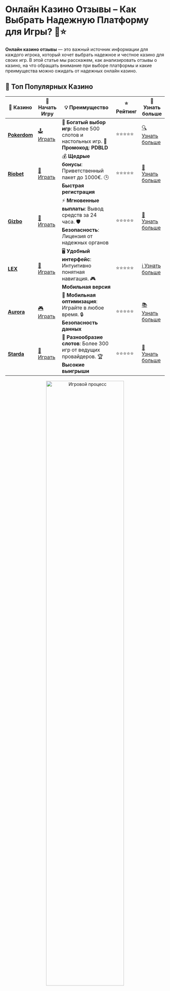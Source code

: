 # **Онлайн Казино Отзывы** – Как Выбрать Надежную Платформу для Игры? 🎰⭐

**Онлайн казино отзывы** — это важный источник информации для каждого игрока, который хочет выбрать надежное и честное казино для своих игр. В этой статье мы расскажем, как анализировать отзывы о казино, на что обращать внимание при выборе платформы и какие преимущества можно ожидать от надежных онлайн казино.

## 🌟 Топ Популярных Казино

| 🎲 **Казино** | 🔗 **Начать Игру** | 💡 **Преимущество** | ⭐ **Рейтинг** | 🔗 **Узнать больше** |
|--------------|---------------------|---------------------|----------------|----------------------|
| [**Pokerdom**](https://brandplay.link/4k77v2yx) | [🕹️ Играть](https://brandplay.link/4k77v2yx) | 🎉 **Богатый выбор игр**: Более 500 слотов и настольных игр. 🎁 **Промокод**: **PDBLD** | ⭐⭐⭐⭐⭐ | [🔍 Узнать больше](https://brandplay.link/4k77v2yx) |
| [**Riobet**](https://brandplay.link/7xBLTPyj) | [🎰 Играть](https://brandplay.link/7xBLTPyj) | 💰 **Щедрые бонусы**: Приветственный пакет до 1000€. 🕒 **Быстрая регистрация** | ⭐⭐⭐⭐⭐ | [📖 Узнать больше](https://brandplay.link/7xBLTPyj) |
| [**Gizbo**](https://brandplay.link/bprXw4YV) | [🎲 Играть](https://brandplay.link/bprXw4YV) | ⚡ **Мгновенные выплаты**: Вывод средств за 24 часа. 🛡️ **Безопасность**: Лицензия от надежных органов | ⭐⭐⭐⭐⭐ | [📝 Узнать больше](https://brandplay.link/bprXw4YV) |
| [**LEX**](https://brandplay.link/zW4hdDFV) | [🤑 Играть](https://brandplay.link/zW4hdDFV) | 🖥️ **Удобный интерфейс**: Интуитивно понятная навигация. 🎮 **Мобильная версия** | ⭐⭐⭐⭐⭐ | [ℹ️ Узнать больше](https://brandplay.link/zW4hdDFV) |
| [**Aurora**](https://10trafic-stat2.com/click/668546556bcc6313411604bd/6766/13032/subaccount) | [🎮 Играть](https://10trafic-stat2.com/click/668546556bcc6313411604bd/6766/13032/subaccount) | 📱 **Мобильная оптимизация**: Играйте в любое время. 🔒 **Безопасность данных** | ⭐⭐⭐⭐⭐ | [📚 Узнать больше](https://10trafic-stat2.com/click/668546556bcc6313411604bd/6766/13032/subaccount) |
| [**Starda**](https://brandplay.link/fB7xwRFL) | [🎯 Играть](https://brandplay.link/fB7xwRFL) | 🎰 **Разнообразие слотов**: Более 300 игр от ведущих провайдеров. 🏆 **Высокие выигрыши** | ⭐⭐⭐⭐⭐ | [🔎 Узнать больше](https://brandplay.link/fB7xwRFL) |

<div align="center">
    <img src="https://i.pinimg.com/originals/1d/b3/25/1db325483acbe642c6d4e6fdd73a4988.gif" alt="Игровой процесс" width="70%">
</div>

## 💎 Лучшие Бонусы и Акции

| 🎲 **Казино** | 🔗 **Начать Игру** | 💡 **Преимущество** | ⭐ **Рейтинг** | 🔗 **Узнать больше** |
|--------------|---------------------|---------------------|----------------|----------------------|
| [**Kometa**](https://brandplay.link/8ZymQJV8) | [🎰 Играть](https://brandplay.link/8ZymQJV8) | 🎁 **Эксклюзивные бонусы**: Регулярные акции и промо. 🔄 **Программы лояльности** | ⭐⭐⭐⭐☆ | [🔍 Узнать больше](https://brandplay.link/8ZymQJV8) |
| [**R7**](https://brandplay.link/bMd3Yjsw) | [🕹️ Играть](https://brandplay.link/bMd3Yjsw) | 🕒 **Круглосуточная поддержка**: Всегда на связи. 💸 **Высокие лимиты** | ⭐⭐⭐⭐☆ | [📖 Узнать больше](https://brandplay.link/bMd3Yjsw) |
| [**7K**](https://brandplay.link/BvQyFShp) | [🎲 Играть](https://brandplay.link/BvQyFShp) | 🌟 **Эксклюзивные бонусы**: Только для VIP игроков. 🎉 **Сезонные акции** | ⭐⭐⭐⭐☆ | [📝 Узнать больше](https://brandplay.link/BvQyFShp) |
| [**Kent**](https://brandplay.link/Fv2WP3js) | [🤑 Играть](https://brandplay.link/Fv2WP3js) | 📈 **Высокий RTP**: Более 98%. 💼 **Профессиональная поддержка** | ⭐⭐⭐⭐☆ | [ℹ️ Узнать больше](https://brandplay.link/Fv2WP3js) |
| [**1Xslots**](https://brandplay.link/hSB1khtr) | [🎮 Играть](https://brandplay.link/hSB1khtr) | 🎉 **Множество акций**: Еженедельные бонусы и турниры. 🛡️ **Безопасность** | ⭐⭐⭐⭐☆ | [📚 Узнать больше](https://brandplay.link/hSB1khtr) |
| [**Gama**](https://brandplay.link/j6NMKsDz) | [🎯 Играть](https://brandplay.link/j6NMKsDz) | 🔍 **Интуитивный интерфейс**: Легкость использования. 🏅 **Престижные турниры** | ⭐⭐⭐⭐☆ | [🔎 Узнать больше](https://brandplay.link/j6NMKsDz) |

<div align="center">
    <img src="https://i.pinimg.com/originals/1d/b3/25/1db325483acbe642c6d4e6fdd73a4988.gif" alt="Игровой процесс" width="70%">
</div>

## 🚀 Быстрые Выигрыши и Поддержка

| 🎲 **Казино** | 🔗 **Начать Игру** | 💡 **Преимущество** | ⭐ **Рейтинг** | 🔗 **Узнать больше** |
|--------------|---------------------|---------------------|----------------|----------------------|
| [**Onion**](https://brandplay.link/zBGRVpQ9) | [🎰 Играть](https://brandplay.link/zBGRVpQ9) | 🤑 **Низкие ставки**: Идеально для начинающих. 🔄 **Быстрые выводы** | ⭐⭐⭐⭐☆ | [🔍 Узнать больше](https://brandplay.link/zBGRVpQ9) |
| [**Чемпион**](https://temon-gter.cfd/go/lRq?p80412p304504pcc44t17455) | [🕹️ Играть](https://temon-gter.cfd/go/lRq?p80412p304504pcc44t17455) | 🏅 **Лояльная программа**: Награды за активность. 🎁 **Ежемесячные бонусы** | ⭐⭐⭐⭐☆ | [📖 Узнать больше](https://temon-gter.cfd/go/lRq?p80412p304504pcc44t17455) |
| [**Vavada**](https://vavadapartner.pro/?promo=ea5c9275-6854-4505-94fc-95ab18221945-linkb2) | [🎲 Играть](https://vavadapartner.pro/?promo=ea5c9275-6854-4505-94fc-95ab18221945-linkb2) | 🚀 **Быстрая регистрация**: Начните играть мгновенно. 🔐 **Безопасные транзакции** | ⭐⭐⭐⭐☆ | [📝 Узнать больше](https://vavadapartner.pro/?promo=ea5c9275-6854-4505-94fc-95ab18221945-linkb2) |
| [**Friends**](https://gofriends.kim/linkb2) | [🤑 Играть](https://gofriends.kim/linkb2) | 🤝 **Социальные игры**: Играйте с друзьями. 🌐 **Мультиплатформенность** | ⭐⭐⭐⭐☆ | [ℹ️ Узнать больше](https://gofriends.kim/linkb2) |
| [**1WIN**](https://brandplay.link/smXVpBbG) | [🎮 Играть](https://brandplay.link/smXVpBbG) | 🏆 **Спортивные ставки**: Широкий выбор видов спорта. 💵 **Высокие коэффициенты** | ⭐⭐⭐⭐☆ | [📚 Узнать больше](https://brandplay.link/smXVpBbG) |
| [**Drip**](https://drp-ircp01.com/c07e6a3db) | [🎯 Играть](https://drp-ircp01.com/c07e6a3db) | 🌐 **Инновационные игры**: Новейшие игровые технологии. 🛡️ **Высокая безопасность** | ⭐⭐⭐⭐☆ | [🔎 Узнать больше](https://drp-ircp01.com/c07e6a3db) |
| [**JoyCasino**](https://rpc30.call2me.pro/?/ru/registration?apkpop=0&partner=p24970p3291217pc98f) | [🎰 Играть](https://rpc30.call2me.pro/?/ru/registration?apkpop=0&partner=p24970p3291217pc98f) | 🎁 **Приятные бонусы**: Ежедневные акции и подарки. 🕹️ **Разнообразие игр** | ⭐⭐⭐⭐☆ | [🔍 Узнать больше](https://rpc30.call2me.pro/?/ru/registration?apkpop=0&partner=p24970p3291217pc98f) |

<div align="center">
    <img src="https://i.pinimg.com/originals/1d/b3/25/1db325483acbe642c6d4e6fdd73a4988.gif" alt="Игровой процесс" width="70%">
</div>
---

✨ **Выбирайте лучшее казино для себя и наслаждайтесь игрой! Удачи!** ✨


**Отзывы игроков** могут многое рассказать о казино: о его выплатах, безопасности, качестве обслуживания и игровом процессе. Давайте разберемся, как правильно читать и понимать отзывы, чтобы не ошибиться с выбором.

## Как Разобраться в **Онлайн Казино Отзывах**? 🧐💬

Когда речь идет о выборе онлайн казино, отзывы — это один из самых полезных инструментов. Но важно уметь фильтровать информацию и правильно интерпретировать множественные мнения. Вот несколько шагов, которые помогут вам выбрать лучшее казино.

### 1. **Читаем Объективные Отзывы** 📖🔍

Первое, на что стоит обратить внимание — это объективность отзывов. Многие сайты и форумы могут публиковать как положительные, так и отрицательные мнения о казино. Важно искать те, которые содержат реальные и подробные впечатления игроков. Ищите комментарии, где указаны факты, например, время вывода средств, качество технической поддержки или работа игрового интерфейса.

#### Что важно:
- **Подробности** об опыте игры и выводе средств.
- **Информация о бонусах и условиях** их отыгрыша.
- **Отсутствие общих фраз** вроде "очень хорошее казино" без объяснений.

### 2. **Обращаем Внимание на Репутацию Казино** 🏆⭐

Казино с хорошей репутацией обычно имеет множество положительных отзывов от реальных игроков. Однако важно помнить, что в интернете могут встречаться и фальшивые отзывы, поэтому обратите внимание на частоту и качество комментариев.

#### Как узнать репутацию казино:
- **Проверенные ресурсы** с обзорами и рейтингами.
- **Количество отзывов**: чем больше отзывов, тем выше вероятность, что казино заслуживает доверия.
- **Наличие ответов на отрицательные отзывы**: если казино активно реагирует на негативные комментарии и решает проблемы игроков — это хороший знак.

### 3. **Что Касается Бонусов и Акций** 🎁💥

Отзывы о бонусах и акциях могут быть очень полезными для понимания, насколько щедрыми и выгодными являются предложения в казино. Читайте отзывы о бонусах на первый депозит, бесплатных вращениях или других промоакциях, чтобы понять, что именно предлагает казино своим игрокам.

#### Обратите внимание на:
- **Размер бонусов** и **условия их отыгрыша**.
- **Время действия акций**.
- **Бонусы для постоянных игроков**.

### 4. **Обсуждаем Техническую Поддержку** 📞🛠️

Отзывы о поддержке казино могут рассказать вам о качестве обслуживания и скорости решения проблем. Надежные казино всегда предоставляют своим игрокам качественную и быструю поддержку, и важный момент — это доступность поддержки 24/7.

#### Что важно:
- **Время отклика** службы поддержки.
- **Качество помощи**: решает ли поддержка проблемы или просто отписывается.
- **Каналы связи**: наличие чата, email и телефона.

### 5. **Проверка Работы Платежных Систем** 💳🔐

В отзывах часто упоминается, как быстро происходят депозиты и выводы средств. Важно убедиться, что выбранное вами казино предоставляет быстрые и безопасные способы пополнения и снятия средств.

#### Преимущества:
- **Мгновенные выводы через электронные кошельки**.
- **Отсутствие скрытых комиссий** при выводе средств.
- **Большой выбор способов пополнения и вывода**.

## Как Выбрать Лучшее **Онлайн Казино** по Отзывам? 🎯💸

Если вы хотите выбрать надежное онлайн казино, отзывы помогут вам избежать мошеннических платформ и найти качественное казино с хорошими условиями. Вот несколько шагов, чтобы сделать правильный выбор.

### 1. Прочитайте Множество Отзывов 📚🧐

Один отзыв не даст вам полной картины, поэтому читайте несколько мнений на разных ресурсах. Сравните общие тенденции: если казино получает много положительных отзывов, это хороший знак.

### 2. Оцените Объективность Комментариев 👀⚖️

Обратите внимание на подробности в отзывах. Реальные пользователи обычно делятся своими впечатлениями о всех аспектах казино: бонусах, выводах средств, игре и поддержке.

### 3. Ищите Проблемы с Выводом Средств 💸🛑

Если в отзывах часто упоминаются проблемы с выводом выигрышей или затяжные задержки, это сигнал, что казино может не совсем честно обращаться с деньгами своих игроков.

### 4. Ознакомьтесь с Акциями и Бонусами 🎁🎉

Читайте отзывы о бонусах, чтобы понять, насколько они выгодны. Важно учитывать условия отыгрыша бонусов и отсутствие скрытых условий.

## Преимущества **Онлайн Казино с Положительными Отзывами** 🎉🍀

Если казино имеет положительные отзывы, это значит, что игроки довольны его услугами и условиями. Вот что вам может дать выбор надежного казино с хорошими отзывами:

### 1. Честные Выводы и Прозрачность 💸🔍

Казино с хорошими отзывами гарантируют, что ваши выигрыши будут выплачены вовремя и без скрытых комиссий. Вы можете быть уверены в честности транзакций.

### 2. Отличная Поддержка Клиентов 🤝💬

Положительные отзывы часто упоминают, что служба поддержки работает на высоком уровне, быстро решая вопросы и помогая в случае проблем.

### 3. Надежность и Безопасность 🛡️🔐

Отзывы о безопасности казино всегда положительные, если казино использует новейшие технологии защиты и работает по лицензии. Это гарантирует, что ваши данные и средства в безопасности.

## Заключение 🌟💰

**Онлайн казино отзывы** — это мощный инструмент для выбора надежного и безопасного места для игры. Чтобы избежать мошенничества и выбрать качественное казино, важно изучить мнения других игроков, обратить внимание на репутацию казино и условия игры. Читайте отзывы, выбирайте лучшее казино и наслаждайтесь безопасной игрой! 🎰💎

---

Выбирайте казино с отличными отзывами и получайте максимум от вашей игры! 🍀🎮
